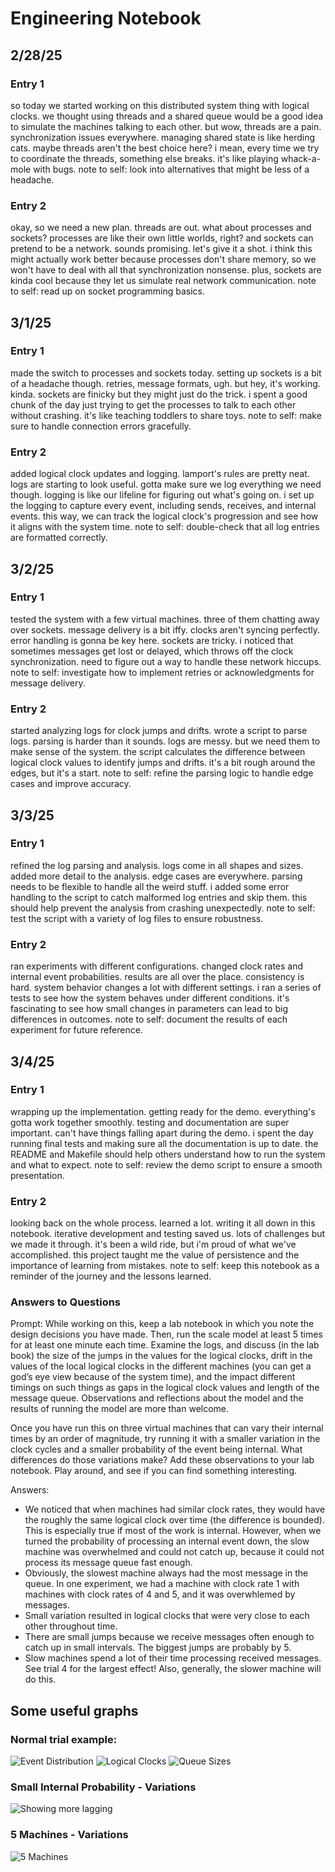 # Engineering Notebook

## 2/28/25

### Entry 1
so today we started working on this distributed system thing with logical clocks. we thought using threads and a shared queue would be a good idea to simulate the machines talking to each other. but wow, threads are a pain. synchronization issues everywhere. managing shared state is like herding cats. maybe threads aren't the best choice here? i mean, every time we try to coordinate the threads, something else breaks. it's like playing whack-a-mole with bugs. note to self: look into alternatives that might be less of a headache.

### Entry 2
okay, so we need a new plan. threads are out. what about processes and sockets? processes are like their own little worlds, right? and sockets can pretend to be a network. sounds promising. let's give it a shot. i think this might actually work better because processes don't share memory, so we won't have to deal with all that synchronization nonsense. plus, sockets are kinda cool because they let us simulate real network communication. note to self: read up on socket programming basics.

## 3/1/25

### Entry 1
made the switch to processes and sockets today. setting up sockets is a bit of a headache though. retries, message formats, ugh. but hey, it's working. kinda. sockets are finicky but they might just do the trick. i spent a good chunk of the day just trying to get the processes to talk to each other without crashing. it's like teaching toddlers to share toys. note to self: make sure to handle connection errors gracefully.

### Entry 2
added logical clock updates and logging. lamport's rules are pretty neat. logs are starting to look useful. gotta make sure we log everything we need though. logging is like our lifeline for figuring out what's going on. i set up the logging to capture every event, including sends, receives, and internal events. this way, we can track the logical clock's progression and see how it aligns with the system time. note to self: double-check that all log entries are formatted correctly.

## 3/2/25

### Entry 1
tested the system with a few virtual machines. three of them chatting away over sockets. message delivery is a bit iffy. clocks aren't syncing perfectly. error handling is gonna be key here. sockets are tricky. i noticed that sometimes messages get lost or delayed, which throws off the clock synchronization. need to figure out a way to handle these network hiccups. note to self: investigate how to implement retries or acknowledgments for message delivery.

### Entry 2
started analyzing logs for clock jumps and drifts. wrote a script to parse logs. parsing is harder than it sounds. logs are messy. but we need them to make sense of the system. the script calculates the difference between logical clock values to identify jumps and drifts. it's a bit rough around the edges, but it's a start. note to self: refine the parsing logic to handle edge cases and improve accuracy.

## 3/3/25

### Entry 1
refined the log parsing and analysis. logs come in all shapes and sizes. added more detail to the analysis. edge cases are everywhere. parsing needs to be flexible to handle all the weird stuff. i added some error handling to the script to catch malformed log entries and skip them. this should help prevent the analysis from crashing unexpectedly. note to self: test the script with a variety of log files to ensure robustness.

### Entry 2
ran experiments with different configurations. changed clock rates and internal event probabilities. results are all over the place. consistency is hard. system behavior changes a lot with different settings. i ran a series of tests to see how the system behaves under different conditions. it's fascinating to see how small changes in parameters can lead to big differences in outcomes. note to self: document the results of each experiment for future reference.

## 3/4/25

### Entry 1
wrapping up the implementation. getting ready for the demo. everything's gotta work together smoothly. testing and documentation are super important. can't have things falling apart during the demo. i spent the day running final tests and making sure all the documentation is up to date. the README and Makefile should help others understand how to run the system and what to expect. note to self: review the demo script to ensure a smooth presentation.

### Entry 2
looking back on the whole process. learned a lot. writing it all down in this notebook. iterative development and testing saved us. lots of challenges but we made it through. it's been a wild ride, but i'm proud of what we've accomplished. this project taught me the value of persistence and the importance of learning from mistakes. note to self: keep this notebook as a reminder of the journey and the lessons learned. 

### Answers to Questions
Prompt: While working on this, keep a lab notebook in which you note the design decisions you have made. Then, run the scale model at least 5 times for at least one minute each time. Examine the logs, and discuss (in the lab book) the size of the jumps in the values for the logical clocks, drift in the values of the local logical clocks in the different machines (you can get a god’s eye view because of the system time), and the impact different timings on such things as gaps in the logical clock values and length of the message queue. Observations and reflections about the model and the results of running the model are more than welcome.

Once you have run this on three virtual machines that can vary their internal times by an order of magnitude, try running it with a smaller variation in the clock cycles and a smaller probability of the event being internal. What differences do those variations make? Add these observations to your lab notebook. Play around, and see if you can find something interesting.


Answers:
* We noticed that when machines had similar clock rates, they would have the roughly the same logical clock over time (the difference is bounded). This is especially true if most of the work is internal. However, when we turned the probability of processing an internal event down, the slow machine was overwhelmed and could not catch up, because it could not process its message queue fast enough.
* Obviously, the slowest machine always had the most message in the queue. In one experiment, we had a machine with clock rate 1 with machines with clock rates of 4 and 5, and it was overwhlemed by messages.
* Small variation resulted in logical clocks that were very close to each other throughout time. 
* There are small jumps because we receive messages often enough to catch up in small intervals. The biggest jumps are probably by 5.
* Slow machines spend a lot of their time processing received messages. See trial 4 for the largest effect! Also, generally, the slower machine will do this.


## Some useful graphs

### Normal trial example:
![Event Distribution](logs/original_trial5/plots/event_distribution.png)
![Logical Clocks](logs/original_trial5/plots/logical_clocks.png)
![Queue Sizes](logs/original_trial5/plots/queue_sizes.png)

### Small Internal Probability - Variations
![Showing more lagging](logs/small_internal_prob/plots/logical_clocks.png)

### 5 Machines - Variations
![5 Machines](logs/5_machines/plots/logical_clocks.png)